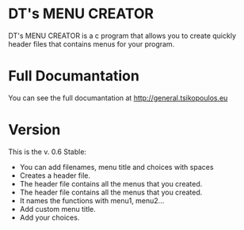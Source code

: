 # DT's MENU CREATOR
DT's MENU CREATOR is a c program that allows you to create quickly header files that contains menus for your program.

# Full Documantation
You can see the full documantation at http://general.tsikopoulos.eu

# Version
This is the v. 0.6 Stable:
- You can add filenames, menu title and choices with spaces
- Creates a header file.
- The header file contains all the menus that you created.
- The header file contains all the menus that you created.
- It names the functions with menu1, menu2...
- Add custom menu title.
- Add your choices.